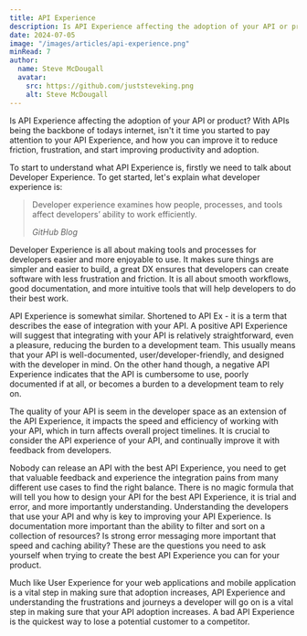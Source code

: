 ```yaml
---
title: API Experience
description: Is API Experience affecting the adoption of your API or product? With APIs being the backbone of todays internet, isn't it time you started to pay attention to your API Experience?
date: 2024-07-05
image: "/images/articles/api-experience.png"
minRead: 7
author:
  name: Steve McDougall
  avatar:
    src: https://github.com/juststeveking.png
    alt: Steve McDougall
---
```


Is API Experience affecting the adoption of your API or product? With APIs being the backbone of todays internet, isn't it time you started to pay attention to your API Experience, and how you can improve it to reduce friction, frustration, and start improving productivity and adoption.

To start to understand what API Experience is, firstly we need to talk about Developer Experience. To get started, let's explain what developer experience is:

> Developer experience examines how people, processes, and tools affect developers’ ability to work efficiently.
>
> _GitHub Blog_

Developer Experience is all about making tools and processes for developers easier and more enjoyable to use. It makes sure things are simpler and easier to build, a great DX ensures that developers can create software with less frustration and friction. It is all about smooth workflows, good documentation, and more intuitive tools that will help developers to do their best work.

API Experience is somewhat similar. Shortened to API Ex - it is a term that describes the ease of integration with your API. A positive API Experience will suggest that integrating with your API is relatively straightforward, even a pleasure, reducing the burden to a development team. This usually means that your API is well-documented, user/developer-friendly, and designed with the developer in mind. On the other hand though, a negative API Experience indicates that the API is cumbersome to use, poorly documented if at all, or becomes a burden to a development team to rely on.

The quality of your API is seem in the developer space as an extension of the API Experience, it impacts the speed and efficiency of working with your API, which in turn affects overall project timelines. It is crucial to consider the API experience of your API, and continually improve it with feedback from developers.

Nobody can release an API with the best API Experience, you need to get that valuable feedback and experience the integration pains from many different use cases to find the right balance. There is no magic formula that will tell you how to design your API for the best API Experience, it is trial and error, and more importantly understanding. Understanding the developers that use your API and why is key to improving your API Experience. Is documentation more important than the ability to filter and sort on a collection of resources? Is strong error messaging more important that speed and caching ability? These are the questions you need to ask yourself when trying to create the best API Experience you can for your product.

Much like User Experience for your web applications and mobile application is a vital step in making sure that adoption increases, API Experience and understanding the frustrations and journeys a developer will go on is a vital step in making sure that your API adoption increases. A bad API Experience is the quickest way to lose a potential customer to a competitor.

